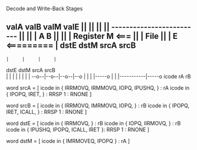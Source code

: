 Decode and Write-Back Stages

  valA            valB     valM  valE
   ||              ||       ||    ||
-------------------------   ||    ||
|   A               B       ||    ||
|       Register        M <===    ||
|         File                    ||
|                       E <=========
| dstE  dstM  srcA  srcB              
-------------------------
    |     |     |     |
  dstE  dstM  srcA  srcB  
  |  |  |  |  |  |  |  |
--o--|--o--|--o--|--o  |
|    |     |-----o     |
|    |-----------|-----o
icode           rA    rB


word srcA = [
  icode in { IRRMOVQ, IRMMOVQ, IOPQ, IPUSHQ,  } : rA
  icode in { IPOPQ, IRET, } : RRSP
  1 : RNONE
]

word srcB = [
  icode in { IRRMOVQ, IMRMOVQ, IOPQ, } : rB
  icode in { IPOPQ, IRET, ICALL, } : RRSP
  1 : RNONE
]

word dstE = [
  icode in { IRRMOVQ, } : rB
  icode in { IOPQ, IIRMOVQ, } : rB
  icode in { IPUSHQ, IPOPQ, ICALL, IRET }: RRSP
  1 : RNONE
]

word dstM = [
  icode in { IMRMOVEQ, IPOPQ } : rA
]

